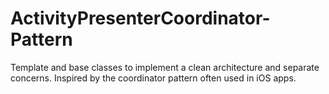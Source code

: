 # ActivityPresenterCoordinator-Pattern
Template and base classes to implement a clean architecture and separate concerns. Inspired by the coordinator pattern often used in iOS apps.
